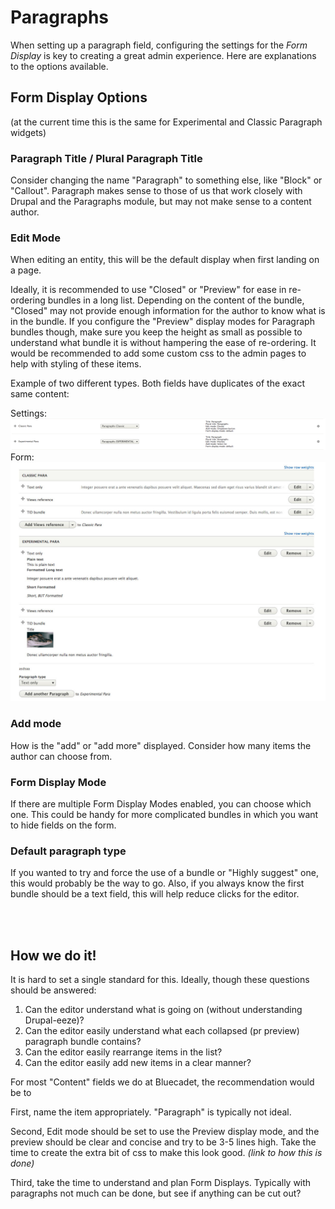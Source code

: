# Paragraphs

When setting up a paragraph field, configuring the settings for the <em>Form Display</em> is key to creating a great admin experience. Here are explanations to the options available.

## Form Display Options
(at the current time this is the same for Experimental and Classic Paragraph widgets)

### Paragraph Title / Plural Paragraph Title
Consider changing the name "Paragraph" to something else, like "Block" or "Callout". Paragraph makes sense to those of us that work closely with Drupal and the Paragraphs module, but may not make sense to a content author.

### Edit Mode
When editing an entity, this will be the default display when first landing on a page.

Ideally, it is recommended to use "Closed" or "Preview" for ease in re-ordering bundles in a long list. Depending on the content of the bundle, "Closed" may not provide enough information for the author to know what is in the bundle. If you configure the "Preview" display modes for Paragraph bundles though, make sure you keep the height as small as possible to understand what bundle it is without hampering the ease of re-ordering. It would be recommended to add some custom css to the admin pages to help with styling of these items.

Example of two different types. Both fields have duplicates of the exact same content:

Settings:
![Paragraphs Example](/docs/img/para_settings.png)
Form:
![Paragraphs Example](/docs/img/para_example.jpg)

### Add mode
How is the "add" or "add more" displayed. Consider how many items the author can choose from.

### Form Display Mode
If there are multiple Form Display Modes enabled, you can choose which one. This could be handy for more complicated bundles in which you want to hide fields on the form.

### Default paragraph type
If you wanted to try and force the use of a bundle or "Highly suggest" one, this would probably be the way to go. Also, if you always know the first bundle should be a text field, this will help reduce clicks for the editor.

<br>
<br>

## How we do it!

It is hard to set a single standard for this. Ideally, though these questions should be answered:

1. Can the editor understand what is going on (without understanding Drupal-eeze)?
1. Can the editor easily understand what each collapsed (pr preview) paragraph bundle contains?
1. Can the editor easily rearrange items in the list?
1. Can the editor easily add new items in a clear manner?

For most "Content" fields we do at Bluecadet, the recommendation would be to

First, name the item appropriately. "Paragraph" is typically not ideal.

Second, Edit mode should be set to use the Preview display mode, and the preview should be clear and concise and try to be 3-5 lines high. Take the time to create the extra bit of css to make this look good. <em>(link to how this is done)</em>

Third, take the time to understand and plan Form Displays. Typically with paragraphs not much can be done, but see if anything can be cut out?
